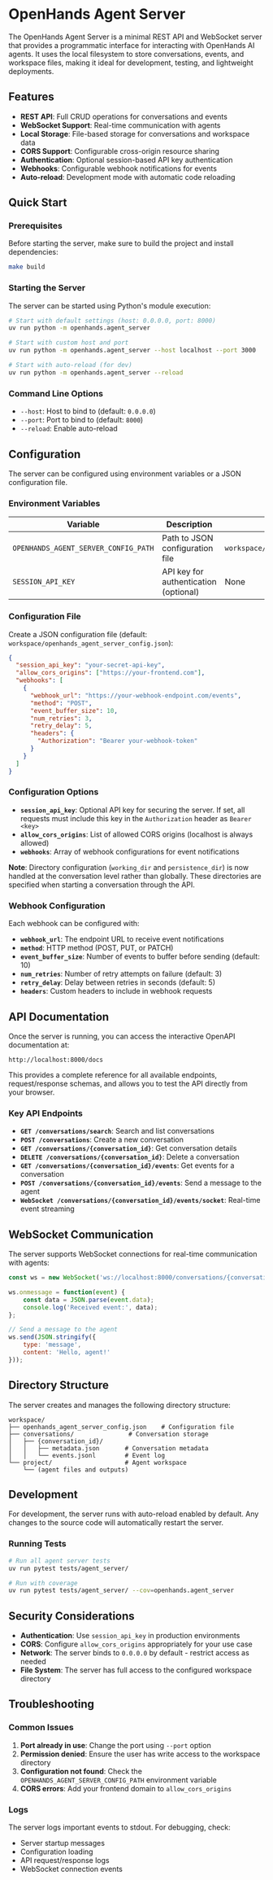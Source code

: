 # OpenHands Agent Server

The OpenHands Agent Server is a minimal REST API and WebSocket server that provides a programmatic interface for interacting with OpenHands AI agents. It uses the local filesystem to store conversations, events, and workspace files, making it ideal for development, testing, and lightweight deployments.

## Features

- **REST API**: Full CRUD operations for conversations and events
- **WebSocket Support**: Real-time communication with agents
- **Local Storage**: File-based storage for conversations and workspace data
- **CORS Support**: Configurable cross-origin resource sharing
- **Authentication**: Optional session-based API key authentication
- **Webhooks**: Configurable webhook notifications for events
- **Auto-reload**: Development mode with automatic code reloading

## Quick Start

### Prerequisites

Before starting the server, make sure to build the project and install dependencies:

```bash
make build
```

### Starting the Server

The server can be started using Python's module execution:

```bash
# Start with default settings (host: 0.0.0.0, port: 8000)
uv run python -m openhands.agent_server

# Start with custom host and port
uv run python -m openhands.agent_server --host localhost --port 3000

# Start with auto-reload (for dev)
uv run python -m openhands.agent_server --reload
```

### Command Line Options

- `--host`: Host to bind to (default: `0.0.0.0`)
- `--port`: Port to bind to (default: `8000`)
- `--reload`: Enable auto-reload

## Configuration

The server can be configured using environment variables or a JSON configuration file.

### Environment Variables

| Variable | Description | Default |
|----------|-------------|---------|
| `OPENHANDS_AGENT_SERVER_CONFIG_PATH` | Path to JSON configuration file | `workspace/openhands_agent_server_config.json` |
| `SESSION_API_KEY` | API key for authentication (optional) | None |

### Configuration File

Create a JSON configuration file (default: `workspace/openhands_agent_server_config.json`):

```json
{
  "session_api_key": "your-secret-api-key",
  "allow_cors_origins": ["https://your-frontend.com"],
  "webhooks": [
    {
      "webhook_url": "https://your-webhook-endpoint.com/events",
      "method": "POST",
      "event_buffer_size": 10,
      "num_retries": 3,
      "retry_delay": 5,
      "headers": {
        "Authorization": "Bearer your-webhook-token"
      }
    }
  ]
}
```

### Configuration Options

- **`session_api_key`**: Optional API key for securing the server. If set, all requests must include this key in the `Authorization` header as `Bearer <key>`
- **`allow_cors_origins`**: List of allowed CORS origins (localhost is always allowed)
- **`webhooks`**: Array of webhook configurations for event notifications

**Note**: Directory configuration (`working_dir` and `persistence_dir`) is now handled at the conversation level rather than globally. These directories are specified when starting a conversation through the API.

### Webhook Configuration

Each webhook can be configured with:
- **`webhook_url`**: The endpoint URL to receive event notifications
- **`method`**: HTTP method (POST, PUT, or PATCH)
- **`event_buffer_size`**: Number of events to buffer before sending (default: 10)
- **`num_retries`**: Number of retry attempts on failure (default: 3)
- **`retry_delay`**: Delay between retries in seconds (default: 5)
- **`headers`**: Custom headers to include in webhook requests

## API Documentation

Once the server is running, you can access the interactive OpenAPI documentation at:

```
http://localhost:8000/docs
```

This provides a complete reference for all available endpoints, request/response schemas, and allows you to test the API directly from your browser.

### Key API Endpoints

- **`GET /conversations/search`**: Search and list conversations
- **`POST /conversations`**: Create a new conversation
- **`GET /conversations/{conversation_id}`**: Get conversation details
- **`DELETE /conversations/{conversation_id}`**: Delete a conversation
- **`GET /conversations/{conversation_id}/events`**: Get events for a conversation
- **`POST /conversations/{conversation_id}/events`**: Send a message to the agent
- **`WebSocket /conversations/{conversation_id}/events/socket`**: Real-time event streaming

## WebSocket Communication

The server supports WebSocket connections for real-time communication with agents:

```javascript
const ws = new WebSocket('ws://localhost:8000/conversations/{conversation_id}/events/socket');

ws.onmessage = function(event) {
    const data = JSON.parse(event.data);
    console.log('Received event:', data);
};

// Send a message to the agent
ws.send(JSON.stringify({
    type: 'message',
    content: 'Hello, agent!'
}));
```

## Directory Structure

The server creates and manages the following directory structure:

```
workspace/
├── openhands_agent_server_config.json    # Configuration file
├── conversations/               # Conversation storage
│   ├── {conversation_id}/
│   │   ├── metadata.json       # Conversation metadata
│   │   └── events.jsonl        # Event log
└── project/                    # Agent workspace
    └── (agent files and outputs)
```

## Development

For development, the server runs with auto-reload enabled by default. Any changes to the source code will automatically restart the server.

### Running Tests

```bash
# Run all agent server tests
uv run pytest tests/agent_server/

# Run with coverage
uv run pytest tests/agent_server/ --cov=openhands.agent_server
```

## Security Considerations

- **Authentication**: Use `session_api_key` in production environments
- **CORS**: Configure `allow_cors_origins` appropriately for your use case
- **Network**: The server binds to `0.0.0.0` by default - restrict access as needed
- **File System**: The server has full access to the configured workspace directory

## Troubleshooting

### Common Issues

1. **Port already in use**: Change the port using `--port` option
2. **Permission denied**: Ensure the user has write access to the workspace directory
3. **Configuration not found**: Check the `OPENHANDS_AGENT_SERVER_CONFIG_PATH` environment variable
4. **CORS errors**: Add your frontend domain to `allow_cors_origins`

### Logs

The server logs important events to stdout. For debugging, check:
- Server startup messages
- Configuration loading
- API request/response logs
- WebSocket connection events
